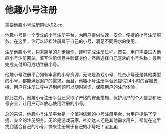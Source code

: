 # 他趣小号注册

需要他趣小号注册网址k02.cc.

他趣小号是一个专业的小号注册平台，为用户提供快速、安全、便捷的小号注册服务。在这里，你可以轻松注册属于自己的小号，满足不同需求的使用。

注册他趣小号，只需简单的几步操作，即可完成注册过程。首先，用户需要进入他趣小号注册网站，填写注册信息并验证身份，然后选择自己喜欢的小号名称，最后完成支付即可成功注册小号。

他趣小号注册平台拥有丰富的小号资源，无论是游戏小号、社交小号还是其他类型的小号，都能满足用户的需求。而且，他趣小号注册平台还提供24小时的客服支持，用户在注册过程中遇到问题可以随时咨询，保障用户的注册体验。

除此之外，他趣小号注册平台还采取了严格的安全措施，保护用户的个人信息和账号安全，让用户可以放心使用注册的小号。

总的来说，他趣小号注册平台是一个值得信赖的小号注册平台，为用户提供了便捷、安全的注册服务。无论是游戏玩家、社交达人还是其他需求用户，都能在这里找到适合自己的小号，快来注册属于自己的小号吧！[github](https://github.com)